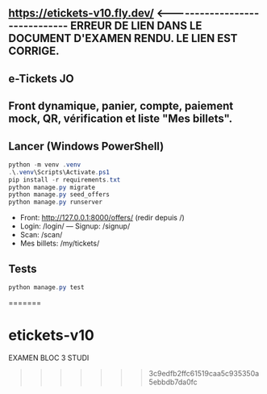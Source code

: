 ## https://etickets-v10.fly.dev/  <------------------------------ ERREUR DE LIEN DANS LE DOCUMENT D'EXAMEN RENDU. LE LIEN EST CORRIGE. 
## e-Tickets JO

## Front dynamique, panier, compte, paiement mock, QR, vérification et liste "Mes billets".

## Lancer (Windows PowerShell)
```powershell
python -m venv .venv
.\.venv\Scripts\Activate.ps1
pip install -r requirements.txt
python manage.py migrate
python manage.py seed_offers
python manage.py runserver
```
- Front: http://127.0.0.1:8000/offers/ (redir depuis /)
- Login: /login/ — Signup: /signup/
- Scan: /scan/
- Mes billets: /my/tickets/

## Tests
```powershell
python manage.py test
```
=======
# etickets-v10
EXAMEN BLOC 3 STUDI
>>>>>>> 3c9edfb2ffc61519caa5c935350a5ebbdb7da0fc
